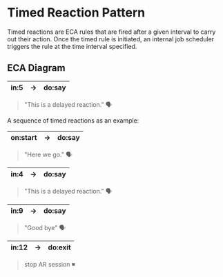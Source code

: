 # Timed Reaction Pattern

Timed reactions are ECA rules that are fired after a given interval to carry out their action. Once the timed rule is initiated, an internal job scheduler triggers the rule at the time interval specified.

## ECA Diagram

| in:5	| →	| do:say | 
|---|---|---|
> "This is a delayed reaction." 🗣

A sequence of timed reactions as an example:

| on:start	| →	| do:say | 
|---|---|---|
> "Here we go." 🗣

| in:4	| →	| do:say | 
|---|---|---|
> "This is a delayed reaction." 🗣

| in:9	| →	| do:say | 
|---|---|---|
> "Good bye" 🗣

| in:12	| →	| do:exit | 
|---|---|---|
> stop AR session ◾

